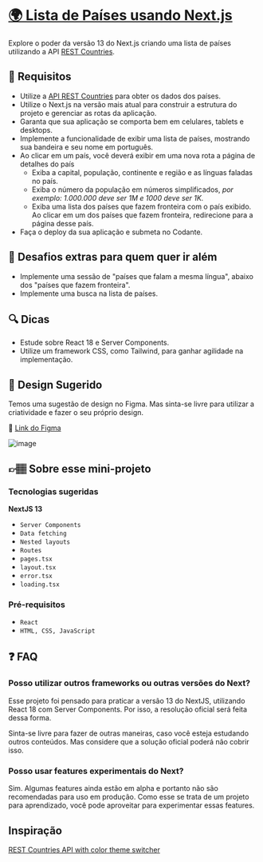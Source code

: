 # [🌍 Lista de Países usando Next.js](https://codante.io/mini-projetos/lista-de-paises-nextjs)

Explore o poder da versão 13 do Next.js criando uma lista de países utilizando a API [REST Countries](https://restcountries.com/).

## 🔨 Requisitos

- Utilize a [API REST Countries](https://restcountries.com/) para obter os dados dos países.
- Utilize o Next.js na versão mais atual para construir a estrutura do projeto e gerenciar as rotas da aplicação.
- Garanta que sua aplicação se comporta bem em celulares, tablets e desktops.
- Implemente a funcionalidade de exibir uma lista de países, mostrando sua bandeira e seu nome em português.
- Ao clicar em um país, você deverá exibir em uma nova rota a página de detalhes do país
  - Exiba a capital, população, continente e região e as línguas faladas no país.
  - Exiba o número da população em números simplificados, _por exemplo: 1.000.000 deve ser 1M e 1000 deve ser 1K._
  - Exiba uma lista dos países que fazem fronteira com o país exibido. Ao clicar em um dos países que fazem fronteira, redirecione para a página desse país.
- Faça o deploy da sua aplicação e submeta no Codante.

## 🔨 Desafios extras para quem quer ir além

- Implemente uma sessão de "países que falam a mesma língua", abaixo dos "países que fazem fronteira".
- Implemente uma busca na lista de países.

## 🔍 Dicas

- Estude sobre React 18 e Server Components.
- Utilize um framework CSS, como Tailwind, para ganhar agilidade na implementação.

## 🎨 Design Sugerido

Temos uma sugestão de design no Figma. Mas sinta-se livre para utilizar a criatividade e fazer o seu próprio design.

🔗 [Link do Figma](https://www.figma.com/file/suvmja6210ggZOO6Cpehjl/Mini-Projetos---Codante.io?type=design&node-id=1316-4&t=b5wBErhDdCzTdDl6-0)

![image](https://github.com/codante-io/mp-lista-de-paises-next/assets/6475893/5f35397c-f71e-4319-90b1-2ba970600a88)

## 👉🏽 Sobre esse mini-projeto

### Tecnologias sugeridas

**NextJS 13**

- `Server Components`
- `Data fetching`
- `Nested layouts`
- `Routes`
- `pages.tsx`
- `layout.tsx`
- `error.tsx`
- `loading.tsx`

### Pré-requisitos

- `React`
- `HTML, CSS, JavaScript`

## ❓ FAQ

### Posso utilizar outros frameworks ou outras versões do Next?

Esse projeto foi pensado para praticar a versão 13 do NextJS, utilizando React 18 com Server Components. Por isso, a resolução oficial será feita dessa forma.

Sinta-se livre para fazer de outras maneiras, caso você esteja estudando outros conteúdos. Mas considere que a solução oficial poderá não cobrir isso.

### Posso usar features experimentais do Next?

Sim. Algumas features ainda estão em alpha e portanto não são recomendadas para uso em produção. Como esse se trata de um projeto para aprendizado, você pode aproveitar para experimentar essas features.

## Inspiração

[REST Countries API with color theme switcher](https://www.frontendmentor.io/challenges/rest-countries-api-with-color-theme-switcher-5cacc469fec04111f7b848ca)
